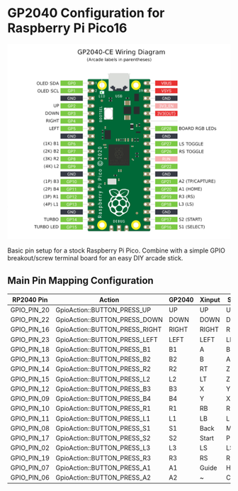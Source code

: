 # GP2040 Configuration for Raspberry Pi Pico16

![Pin Mapping](assets/PinMapping.png)

Basic pin setup for a stock Raspberry Pi Pico. Combine with a simple GPIO breakout/screw terminal board for an easy DIY arcade stick.

## Main Pin Mapping Configuration

| RP2040 Pin | Action                        | GP2040 | Xinput | Switch | PS3/4/5  | Dinput | Arcade |
|------------|-------------------------------|--------|--------|--------|----------|--------|--------|
| GPIO_PIN_20| GpioAction::BUTTON_PRESS_UP   | UP     | UP     | UP      | UP      | UP     | UP     |
| GPIO_PIN_22| GpioAction::BUTTON_PRESS_DOWN | DOWN   | DOWN   | DOWN    | DOWN    | DOWN   | DOWN   |
| GPIO_PIN_16| GpioAction::BUTTON_PRESS_RIGHT| RIGHT  | RIGHT  | RIGHT   | RIGHT   | RIGHT  | RIGHT  |
| GPIO_PIN_23| GpioAction::BUTTON_PRESS_LEFT | LEFT   | LEFT   | LEFT    | LEFT    | LEFT   | LEFT   |
| GPIO_PIN_18| GpioAction::BUTTON_PRESS_B1   | B1     | A      | B       | Cross   | 2      | K1     |
| GPIO_PIN_13| GpioAction::BUTTON_PRESS_B2   | B2     | B      | A       | Circle  | 3      | K2     |
| GPIO_PIN_14| GpioAction::BUTTON_PRESS_R2   | R2     | RT     | ZR      | R2      | 8      | K3     |
| GPIO_PIN_15| GpioAction::BUTTON_PRESS_L2   | L2     | LT     | ZL      | L2      | 7      | K4     |
| GPIO_PIN_12| GpioAction::BUTTON_PRESS_B3   | B3     | X      | Y       | Square  | 1      | P1     |
| GPIO_PIN_09| GpioAction::BUTTON_PRESS_B4   | B4     | Y      | X       | Triangle| 4      | P2     |
| GPIO_PIN_10| GpioAction::BUTTON_PRESS_R1   | R1     | RB     | R       | R1      | 6      | P3     |
| GPIO_PIN_11| GpioAction::BUTTON_PRESS_L1   | L1     | LB     | L       | L1      | 5      | P4     |
| GPIO_PIN_08| GpioAction::BUTTON_PRESS_S1   | S1     | Back   | Minus   | Select  | 9      | Coin   |
| GPIO_PIN_17| GpioAction::BUTTON_PRESS_S2   | S2     | Start  | Plus    | Start   | 10     | Start  |
| GPIO_PIN_02| GpioAction::BUTTON_PRESS_L3   | L3     | LS     | LS      | L3      | 11     | LS     |
| GPIO_PIN_19| GpioAction::BUTTON_PRESS_R3   | R3     | RS     | RS      | R3      | 12     | RS     |
| GPIO_PIN_07| GpioAction::BUTTON_PRESS_A1   | A1     | Guide  | Home    | PS      | 13     | ~      |
| GPIO_PIN_06| GpioAction::BUTTON_PRESS_A2   | A2     | ~      | Capture | ~       | 14     | ~      |